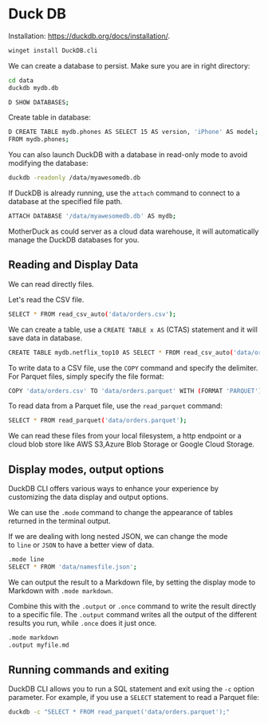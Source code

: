 # Duck DB

Installation: https://duckdb.org/docs/installation/.

```bash
winget install DuckDB.cli
```

We can create a database to persist. Make sure you are in right directory:

```bash
cd data
duckdb mydb.db

D SHOW DATABASES;
```

Create table in database:

```bash
D CREATE TABLE mydb.phones AS SELECT 15 AS version, 'iPhone' AS model;
FROM mydb.phones;
```

You can also launch DuckDB with a database in read-only mode to avoid modifying the database:

```bash
duckdb -readonly /data/myawesomedb.db
```

If DuckDB is already running, use the `attach` command to connect to a database at the specified file path.

```bash
ATTACH DATABASE '/data/myawesomedb.db' AS mydb;
```

MotherDuck as could server as a cloud data warehouse, it will automatically manage the DuckDB databases for you.

## Reading and Display Data

We can read directly files.

Let's read the CSV file.

```bash
SELECT * FROM read_csv_auto('data/orders.csv');
```

We can create a table, use a `CREATE TABLE x AS` (CTAS) statement and it will save data in database.

```bash
CREATE TABLE mydb.netflix_top10 AS SELECT * FROM read_csv_auto('data/orders.csv');
```

To write data to a CSV file, use the `COPY` command and specify the delimiter. For Parquet files, simply specify the file format:

```bash
COPY 'data/orders.csv' TO 'data/orders.parquet' WITH (FORMAT 'PARQUET');
```

To read data from a Parquet file, use the `read_parquet` command:

```bash
SELECT * FROM read_parquet('data/orders.parquet');
```

We can read these files from your local filesystem, a http endpoint or a cloud blob store like AWS S3,Azure Blob Storage or Google Cloud Storage.

## Display modes, output options

DuckDB CLI offers various ways to enhance your experience by customizing the data display and output options.

We can use the `.mode` command to change the appearance of tables returned in the terminal output.

If we are dealing with long nested JSON, we can change the mode to `line` or `JSON` to have a better view of data.

```bash
.mode line
SELECT * FROM 'data/namesfile.json';
```

We can output the result to a Markdown file, by setting the display mode to Markdown with `.mode markdown`.

Combine this with the `.output` or `.once` command to write the result directly to a specific file. The `.output` command writes all the output of the different results you run, while `.once` does it just once.

```bash
.mode markdown
.output myfile.md
```

## Running commands and exiting

DuckDB CLI allows you to run a SQL statement and exit using the `-c` option parameter. For example, if you use a `SELECT` statement to read a Parquet file:

```bash
duckdb -c "SELECT * FROM read_parquet('data/orders.parquet');"
```